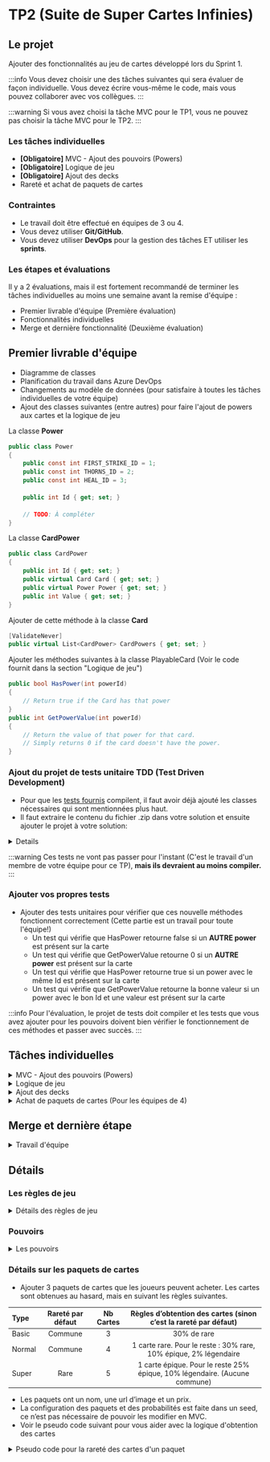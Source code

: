 # TP2 (Suite de Super Cartes Infinies)

## Le projet
Ajouter des fonctionnalités au jeu de cartes développé lors du Sprint 1.

:::info
Vous devez choisir une des tâches suivantes qui sera évaluer de façon individuelle. Vous devez écrire vous-même le code, mais vous pouvez collaborer avec vos collègues.
:::

:::warning
Si vous avez choisi la tâche MVC pour le TP1, vous ne pouvez pas choisir la tâche MVC pour le TP2.
:::

### Les tâches individuelles
- **\[Obligatoire\]** MVC - Ajout des pouvoirs (Powers)
- **\[Obligatoire\]** Logique de jeu
- **\[Obligatoire\]** Ajout des decks
- Rareté et achat de paquets de cartes

### Contraintes
- Le travail doit être effectué en équipes de 3 ou 4.
- Vous devez utiliser **Git/GitHub**.
- Vous devez utiliser **DevOps** pour la gestion des tâches ET utiliser les **sprints**.

### Les étapes et évaluations
Il y a 2 évaluations, mais il est fortement recommandé de terminer les tâches individuelles au moins une semaine avant la remise d'équipe :
- Premier livrable d'équipe (Première évaluation)
- Fonctionnalités individuelles
- Merge et dernière fonctionnalité (Deuxième évaluation)

## Premier livrable d'équipe
- Diagramme de classes
- Planification du travail dans Azure DevOps 
- Changements au modèle de données (pour satisfaire à toutes les tâches individuelles de votre équipe)
- Ajout des classes suivantes (entre autres) pour faire l'ajout de powers aux cartes et la logique de jeu

La classe **Power**
```csharp
public class Power
{
    public const int FIRST_STRIKE_ID = 1;
    public const int THORNS_ID = 2;
    public const int HEAL_ID = 3;

    public int Id { get; set; }

    // TODO: À compléter
}
```

La classe **CardPower**
```csharp
public class CardPower
{
    public int Id { get; set; }
    public virtual Card Card { get; set; }
    public virtual Power Power { get; set; }
    public int Value { get; set; }
}
```

Ajouter de cette méthode à la classe **Card**
```csharp
[ValidateNever]
public virtual List<CardPower> CardPowers { get; set; }
```

Ajouter les méthodes suivantes à la classe PlayableCard (Voir le code fournit dans la section "Logique de jeu")
```csharp
public bool HasPower(int powerId)
{
    // Return true if the Card has that power
}
public int GetPowerValue(int powerId)
{
    // Return the value of that power for that card. 
    // Simply returns 0 if the card doesn't have the power.
}
```

### Ajout du projet de tests unitaire TDD (Test Driven Development)

- Pour que les [tests fournis](https://cegepedouardmontpetit.sharepoint.com/:u:/s/CMT420InformatiqueComitesCours-5W5/ETZ9RkBd_XxLulRU65bykOgBoy1J2h18KbqpFUgoup1J2w?e=IKFuWa) compilent, il faut avoir déjà ajouté les classes nécessaires qui sont mentionnées plus haut.
- Il faut extraire le contenu du fichier .zip dans votre solution et ensuite ajouter le projet à votre solution:

<details>
![alt text](image-3.png)
</details>

:::warning
Ces tests ne vont pas passer pour l'instant (C'est le travail d'un membre de votre équipe pour ce TP), **mais ils devraient au moins compiler.**
:::

### Ajouter vos propres tests

- Ajouter des tests unitaires pour vérifier que ces nouvelle méthodes fonctionnent correctement (Cette partie est un travail pour toute l'équipe!)
    - Un test qui vérifie que HasPower retourne false si un **AUTRE power** est présent sur la carte
    - Un test qui vérifie que GetPowerValue retourne 0 si un **AUTRE power** est présent sur la carte
    - Un test qui vérifie que HasPower retourne true si un power avec le même Id est présent sur la carte
    - Un test qui vérifie que GetPowerValue retourne la bonne valeur si un power avec le bon Id et une valeur est présent sur la carte

:::info
Pour l'évaluation, le projet de tests doit compiler et les tests que vous avez ajouter pour les pouvoirs doivent bien vérifier le fonctionnement de ces méthodes et passer avec succès.
:::

## Tâches individuelles
<details>
    <summary>MVC - Ajout des pouvoirs (Powers)</summary>

**Partie .Net:**
    - Les cartes peuvent avoir un certains nombres de pouvoirs.
    - Un pouvoir a un nom, une description et un icône.
    - Quand une carte possède un pouvoir, il peut y avoir une valeur entière en plus de la relation (Voir les pouvoirs dans les [règles de jeu](#les-règles-de-jeu))
    - Utiliser les Ids de pouvoirs de la classe Power dans votre seed et dans vos MatchEvents
    - Pouvoir associer les pouvoirs aux cartes dans le menu **Edit** (MVC)
        - Voir la liste des pouvoirs d'une carte et pouvoir les retirer un à un
        - Pouvoir ajouter un nouveau pouvoir avec une valeur entière
    - Afficher les pouvoirs (nom et valeur) des cartes dans l'index de cartes dans une nouvelle colonne
    - Ajouter les pouvoirs dans le seed

**Partie Angular:**
    - Voir les pouvoirs avec leur valeur sur les cartes sur le client, dans tous les endroits (Mes cartes, magasin, pendant une partie, etc)
    - Animer les pouvoirs en cliquant sur une carte dans Mes Cartes (Afficher l'icône du pouvoir sur la carte pendant 2 secondes)
        - Afficher les pouvoirs un après l'autre si il y en a plusieurs
        - Note: On fait ça pour tester les animations et être prêt à les afficher pendant un match
</details>

<details>
    <summary>Logique de jeu</summary>
    - Faire passer les tests de TDD (Voir les [règles de jeu](#les-règles-de-jeu))

L'event **PlayCardEvent**
```csharp
public class PlayCardEvent : MatchEvent
{
    // TODO: Ajouter tout ce qui manque
    public PlayCardEvent(MatchPlayerData currentPlayerData, MatchPlayerData opposingPlayerData, int playableCardId)
    {
    }
}
```
    - IMPORTANT: Il faut ajouter un pouvoir de votre choix. Si vous n'êtes pas certain ou si vous manquez d'inspiration, demandez à votre enseignant!
    - Il faut écrire des tests pour **le pouvoir au choix** et ils doivent également passer avec succès
    - IMPORTANT: En écrivant la logique de jeu, il faut utiliser des MatchEvents. Ces MatchsEvents vont être utilisés pour rejouer les changements sur le client.
    - Il faut donc au moint un MatchEvent pour **chaque pouvoir**, mais également un lorsqu'une carte **attaque, reçoit des dégâts ou meurt**.
    - Conseil: Ajoutez également un **CardActivationEvent**, ce sera un bon endroit pour gérer le combat et vérifier les pouvoirs d'une carte et les déclencher
    - Conseil: Utilisez les méthodes **HasPower** et **GetPowerValue** que vous avez ajouté à PlayableCard pour écrire la logique de jeu.
:::warning
    La gestion des événements sur le client est la responsabilité de toute l'équipe une fois que les parties individuelles ont été regroupées
:::
    - Le diagramme suivant donne une façon de faire pour gérer les events lors d'un combat. Le CardActivationEvent est un bon event pour inclure la logique de plusieurs pouvoirs, comme Heal.
    - Dans le diagramme, on peut voir que les CardDamageEvent des attaques sont directement sous l'event CardActivationEvent. Si vous préférez ajouter un AttackEvent qui s'occupe de gérer les dégâts d'attaque que se font les deux cartes, c'est une bonne idée.

    |![Alt text](/img/tps/tp2/image.png)|
    |-|



</details>

<details>
    <summary>Ajout des decks</summary>
    - Un deck a un nom en plus de contenir des cartes (les cartes qu'un joueur possède)
    - Lors du register, un deck qui se nomme "Depart" est créé automatiquement avec toutes les cartes du joueur. (C'est le deck courant du joueur)
    - Une même carte peut faire partie de plusieurs decks. (Les decks sont indépendants les uns des autres)
    - Si j'ai une copie (1 entrée OwnedCard) pour une carte, je peux la mettre au maximum une fois dans un deck. Si j'en ai N, je peux en ajouter N.
        - Donc quand j'ajoute une carte à un deck, je dois proposer à l'usager **SES** cartes qui ne sont **PAS** déjà dans **CE** deck.
    - Configuration MVC:
        - Nombre max de decks
        - Nombre max de cartes dans un deck
    - Client:
        - Afficher la liste des decks d'un joueur dans une section "Mes Decks"
        - Pouvoir créer un nouveau deck avec un nom au choix (en respectant la limite de decks de la configuration)
        - Pouvoir effacer un deck, si ce n'est pas le deck courant (On n'efface jamais de owned cards ou cards!)
        - Pouvoir ajouter et retirer une carte à un deck existant (en respectant la limite de carte de la configuration)
            - Assurez-vous de trier les cartes du joueur pour faciliter la sélection
        - Pouvoir rendre un deck courant
        - Doit etre impossible d'effacer le deck courant (vérification serveur)
    - Ajouter des tests unitaires pour les nouveaux services. Avec au minimum les tests suivants:
        - Tester la création d'un Deck
        - Tester la suppression d'un Deck
        - Tester l'**impossibilité** d'effacer un Deck qui n'est PAS au Player
        - Tester l'ajout d'une carte à un Deck (et l'impossibilité si la carte ET le Deck ne sont pas au Player)
        - Tester le retrait d'une carte d'un Deck (et l'impossibilité si le Deck n'est pas au Player)
    - Seul les cartes du Deck courant sont disponibles lors d’une partie. (Ce sont les cartes qui vont remplir le CardsPile du match pour ce joueur)
        - Changer le démarrage d'un Match pour utiliser les cartes du deck courrant

</details>

<details>
    <summary>Achat de paquets de cartes (Pour les équipes de 4)</summary>
    
    **Résumé:** Les joueurs peuvent acheter des paquets de cartes (Pack) avec une monnaie virtuelle dans le jeu.
    - Ajouter une rareté aux cartes. Il doit y avoir 4 niveaux: (Utilisé un enum)
        - Commune (Gris)
        - Rare (Vert)
        - Épique (Mauve)
        - Légendaire (Orange)
    - Ajouter la possibilité de voir et changer la rareté d’une carte en MVC.
    - Modifier le seed des cartes avec au moins 2 cartes pour chaque rareté.
    - Sur le client, il faut afficher un code de couleur sur les cartes pour pouvoir voir leur rareté. Une option simple c’est de modifier la couleur de fond du titre.
    - Tâche MVC de configuration de la monnaie virtuelle:
        - Reçue à la création du compte
        - Reçue après une victoire
        - Reçue après une défaite (plus petit montant)
    - Sur le client
        - Afficher la monnaie virtuelle du joueur dans la barre de menu au haut de l'écran.
        - Afficher la monnaie gagné dans le menu de victoire/défaite.
        - Afficher les différents paquets que le joueur peut acheter. 
        - Afficher l'ouverture de paquet sur le client avec un dialogue (qui affiche les cartes reçues)
    - Voir la [section sur les paquets de cartes](#détails-sur-les-paquets-de-cartes)
    - Ajouter des tests unitaires pour les nouveaux services. Avec au minimum les tests suivants:
        - Vérifier que lorsque j'achète un paquet, je reçois le bon nombre de cartes et dépense la bonne quantité d'argent
        - Vérifier que je ne peux pas acheter un paquet si je n'ai pas assez d'argent
        - Vérifier que les cartes obtenus par le deck **le plus cher** ne sont **PAS communes** et qu'**au moins une carte** est épique.
        :::warning
        C'est assez complexe de tester la rareté des cartes, car il y a un élément aléatoire. On va voir dans une séance future l'utilisation de Mocks pour ce genre de cas. Pour l'instant, ce n'est pas nécessaire de tester la rareté des cartes obtenus aléatoirement.
        :::

</details>

## Merge et dernière étape
<details>
    <summary>Travail d'équipe</summary>
    - Compléter les tâches individuelles au moins une semaine avant la remise
    - Faire les merge vers votre branche commune

:::warning
    N'oubliez pas de commencer par faire un merge de la branche commune vers votre branche individuelle pour régler les conflits!
:::

    - Il faut ajouter une méthode PlayCard dans MatchService, qui va générer un PlayCardEvent.
    - Il faut ajouter une action PlayCard sur le Hub. Cette méthode va appeler PlayCard du MatchService et faire un ApplyEvents, comme les autres actions du Hub.
    - Ajoutez la gestion des évènements sur le client dans MatchService.
        - Il faut déplacer les cartes vers le BattleField lorsqu'elles sont jouées
        - Les déplacer vers le Graveyard lorsqu'elles meurent
        - Faire bouger une carte lorsqu'elle est activée (faire un mouvement qui montre qu'elle est activée)
        - Afficher l'icône des pouvoirs sur la carte lorsqu'ils sont activés (pour environ 1 seconde)
        - Mettre à jour le health des cartes lorsqu'il change
        - Mettre à jour le health des joueurs lorsqu'il change
    - Vous allez probablement avoir un problème avec l'ordre de vos cartes sur le BattleField. J'ai envoyé un message sur Teams et voici de l'aide pour vous aider à le comprendre et le régler: [Ordre des éléments d'une liste avec EF](/info/DataOrder)

</details>

## Détails
### Les règles de jeu
<details>
    <summary>Détails des règles de jeu</summary>
    - Mélanger les cartes dans le CardsPile avant de démarrer une partie pour ne pas toujours commencer avec les mêmes cartes.
    - On peut jouer plusieurs cartes par tour, selon leur coût en « Mana ».
        - Chaque carte à un coût en Mana différent.
        - Pendant son tour, un joueur peut jouer une carte si il a assez de mana. On réduit ensuite son mana du coût de la carte.
        - Lorsque le Mana n’est pas utilisé, il est conservé pour le tour d’après.
        - Lorsqu'un joueur clique sur terminer, les cartes qui sont déjà en jeu doivent être "activé" une après l'autre pour faire un combat.
    - Lorsqu'une carte est joué, elle se place à la droite des cartes déjà en jeu.
    - Chaque carte a donc son "index", celle qui est le plus à gauche à l'index 0, la 2e l'index 1, etc.
    - Lorsqu'une carte est activé et qu'il y a une carte devant elle (l'adversaire a une carte avec le même index), les deux cartes se donnent des dégâts.
        - Chaque carte perd du health égal à l'attaque de la carte en face d'elle
    - Lorsqu'une carte est activé et qu'il n'y a pas de carte devant elle, elle blesse l'adversaire. Le Player adverse perd du health de la valeur de l'attaque.
    - Les pouvoirs des cartes affectent les combats
    - Lorsque les cartes sont activées, il faut commencer par la dernière qui a été joué et terminer avec celle qui est en jeu depuis le plus longtemps. On active donc les cartes de droite à gauche. Ce qui veut également dire que l'on commence par la carte avec l'index le plus élevé et que l'on termine avec l'index 0.

:::waring
Pour l'activation des cartes, c'est plus facile d'utiliser une boucle **for**. Comme c'est possible qu'une carte meurt, la liste de cartes du BattleField risque d'être modifié et on ne peut pas modifier la liste pendant une itération avec un **foreach**.
:::
</details>

### Pouvoirs
<details>
    <summary>Les pouvoirs</summary>
    - Il y a 3 pouvoirs (Power) que vous devez ajouter et vous devez en **ajouter 1 autre à votre choix**.
        - **First Strike** permet à une carte d’attaquer en « premier » et de ne pas recevoir de dégât **si elle tue la carte** de l’adversaire. (Fonctionne uniquement à l’attaque, pas à la défense)
        - **Thorns X** lorsqu’une carte défend, elle inflige X de dégâts AVANT de recevoir des dégâts. Si l’attaquant est tué par ces dégâts, l’attaque s’arrête et le défenseur ne reçoit pas de dégâts.
        - **Heal X** soigne les cartes alliées de X incluant elle-même AVANT d’attaquer (mais les cartes ne peuvent pas avoir plus de health qu’au départ.) 
    
 :::warning
    - Pour l’instant, les pouvoirs proposés ne nécessitent pas de garder un « état » et c’est conseillé de **choisir un pouvoir sans état pour le TP2**. Un exemple de pouvoir avec état, c’est « Stun » qui ajoute l'état « Stunned » à une carte. Nous allons ajouter des pouvoir avec état au TP3.
:::

:::tip
    - FirstStrikeEvent peut très bien être un évènement qui sert uniquement à afficher sur le client que le pouvoir a eu un effet pendant l'exécution de la logique du combat. (Pour que le joueur puisse comprendre pourquoi l'attaquant n'a pas reçu de dégât). C'est tout à fait correct si il ne contient aucun sous évènement.
    - Thorns doit contenir un sous event CardDamageEvent
    - Heal doit contenir un sous event HealCardEvent
:::
</details>

### Détails sur les paquets de cartes
- Ajouter 3 paquets de cartes que les joueurs peuvent acheter. Les cartes sont obtenues au hasard, mais en suivant les règles suivantes.

| Type | Rareté par défaut | Nb Cartes | Règles d’obtention des cartes (sinon c’est la rareté par défaut)
| :--- | :----: | :----: | :----: |
| Basic | Commune | 3 | 30% de rare
| Normal | Commune | 4 | 1 carte rare. Pour le reste : 30% rare, 10% épique, 2% légendaire
| Super	| Rare	| 5	| 1 carte épique. Pour le reste 25% épique, 10% légendaire. (Aucune commune)

- Les paquets ont un nom, une url d’image et un prix.
- La configuration des paquets et des probabilités est faite dans un seed, ce n’est pas nécessaire de pouvoir les modifier en MVC.
- Voir le pseudo code suivant pour vous aider avec la logique d'obtention des cartes

<details>
<summary>Pseudo code pour la rareté des cartes d'un paquet</summary>
```
// Une Probability possède : une value décimale (entre 0 et 1), une "rarity" et un "baseQty"
 
// Faire une liste de rareté de carte à obtenir
List<Rarity> GenerateRarities(int nbCards, int defaultRarity, List<Probability> probabilities)
    rarities = new List<Rarity>
 
    // Ajouter la quantité de base pour chaque probability à la liste
    foreach(probability of probabilities)
        for probability.baseQty
            add probability.rarity to rarities
 
    // Continuer de remplir la liste jusqu'à atteindre la quantité voulue
    while(rarities.Count < nbCards)
        rarity = GetRandomRarity(probabilites)
 
        if(rarity == null)
            add defaultRarity to rarities
        else
            add rarity to rarities
 
    return rarities

 
// Cette méthode permet d'obtenir une rareté au hasard
Rarity? GetRandomRarity(List<Probability> probabilities)
    X = Random Number Between 0 and 1
 
    for each rarity of probabilities:
        if probability.value < X:
            return probability.rarity
        else:
            X -= probability.value
 
    return null
```
Une fois que l’on a une liste de rareté, on peut prendre une carte au hasard avec chacune des raretés pour faire notre paquet. Les doublons sont permis. 
</details>

## Grille de correction
- 12% de la note pour l’évaluation individuelle (voir le document sur la correction individuelle)
    - 2% pour l'utilisation d'Azure DevOps Boards
    - 10% pour le code et les fonctionnalités
- 8% de la note pour l’évaluation de groupe
    -	3% pour la première remise
    -	5% pour la remise final



<!--

## Référence pour la remise finale en équipe

Une référence pour voir un client et un serveur fonctionnels.

- 🔗[Client](https://wonderful-tree-0ccc8c610.4.azurestaticapps.net/)

:::info
Vous pouvez simplement utiliser register pour ajouter vos propres joueurs
:::

- 🔗[Serveur](https://supercartesinfiniesTP2.azurewebsites.net/)

:::info
Username: admin@admin.com Le mot de passe: Passw0rd!
:::

-->
